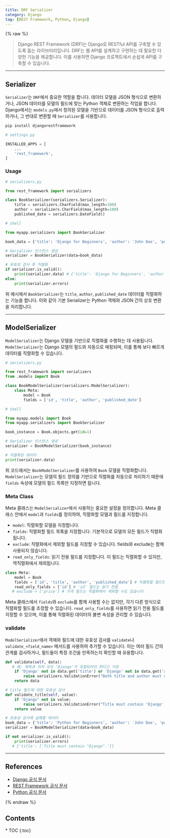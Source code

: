 ```yaml
---
title: DRF Serializer
category: Django
tag: [REST Framework, Python, Django]
---
```


{% raw %}

> Django REST Framework (DRF)는 Django로 RESTful API를 구축할 수 있도록 돕는 라이브러리입니다. DRF는 웹 API를 설계하고 구현하는 데 필요한 다양한 기능을 제공합니다. 이를 사용하면 Django 프로젝트에서 손쉽게 API를 구축할 수 있습니다.

---

## Serializer
`Serializer`는 `DRF`에서 중요한 역할을 합니다. 데이터 모델을 JSON 형식으로 변환하거나, JSON 데이터를 모델의 필드에 맞는 Python 객체로 변환하는 작업을 합니다. Django에서는 `models.py`에서 정의된 모델을 기반으로 데이터를 JSON 형식으로 출력하거나, 그 반대로 변환할 때 `Serializer`를 사용합니다.

```bash
pip install djangorestframework
```

```python
# settings.py

INSTALLED_APPS = [
    ...
    'rest_framework',
]
```

### Usage
```python
# serializers.py

from rest_framework import serializers

class BookSerializer(serializers.Serializer):
    title = serializers.CharField(max_length=100)
    author = serializers.CharField(max_length=100)
    published_date = serializers.DateField()
```

```python
# shell

from myapp.serializers import BookSerializer

book_data = {'title': 'Django for Beginners', 'author': 'John Doe', 'published_date': '2024-01-01'}

# Serializer 인스턴스 생성
serializer = BookSerializer(data=book_data)

# 유효성 검사 후 직렬화
if serializer.is_valid():
    print(serializer.data) # {'title': 'Django for Beginners', 'author': 'John Doe', 'published_date': '2024-01-01'}
else:
    print(serializer.errors)
```
위 예시에서 `BookSerializer`는 `title`, `author`, `published_date` 데이터를 직렬화하는 기능을 합니다. 이와 같이 기본 Serializer는 Python 객체와 JSON 간의 상호 변환을 처리합니다.

---

## ModelSerializer
`ModelSerializer`는 Django 모델을 기반으로 직렬화를 수행하는 데 사용됩니다. `ModelSerializer`는 Django 모델의 필드와 자동으로 매핑되며, 이를 통해 보다 빠르게 데이터를 직렬화할 수 있습니다.

```python
# serializers.py

from rest_framework import serializers
from .models import Book

class BookModelSerializer(serializers.ModelSerializer):
    class Meta:
        model = Book
        fields = ['id', 'title', 'author', 'published_date']
```

```python
# shell

from myapp.models import Book
from myapp.serializers import BookSerializer

book_instance = Book.objects.get(id=1)

# Serializer 인스턴스 생성
serializer = BookModelSerializer(book_instance)

# 직렬화된 데이터
print(serializer.data)
```
위 코드에서는 `BookModelSerializer`를 사용하여 `Book` 모델을 직렬화합니다. `ModelSerializer`는 모델의 필드 정의를 기반으로 직렬화를 자동으로 처리하기 때문에 `fields` 속성에 모델의 필드 목록만 지정하면 됩니다.

### Meta Class
Meta 클래스는 `ModelSerializer`에서 사용하는 중요한 설정을 정의합니다. Meta 클래스 안에서 `model`과 `fields`를 정의하여, 직렬화할 모델과 필드를 지정합니다.

- `model`: 직렬화할 모델을 지정합니다.
- `fields`: 직렬화할 필드 목록을 지정합니다. 기본적으로 모델의 모든 필드가 직렬화됩니다. 
- `exclude`: 직렬화에서 제외할 필드를 지정할 수 있습니다. fields와 exclude는 함께 사용되지 않습니다.
- `read_only_fields`: 읽기 전용 필드를 지정합니다. 이 필드는 직렬화할 수 있지만, 역직렬화에서 제외됩니다.

```python
class Meta:
    model = Book
    fields = ['id', 'title', 'author', 'published_date'] # 직렬화할 필드만 지정
    read_only_fields = ['id'] # 'id' 필드는 읽기 전용
   # exclude = ['price'] # 가격 필드는 직렬화에서 제외할 수도 있습니다
```
Meta 클래스에서 `fields`와 `exclude`를 함께 사용할 수는 없지만, 각기 다른 방식으로 직렬화할 필드를 조정할 수 있습니다. `read_only_fields`를 사용하면 읽기 전용 필드를 지정할 수 있으며, 이를 통해 직렬화된 데이터의 불변 속성을 관리할 수 있습니다.

### validate
`ModelSerializer`에서 객체와 필드에 대한 유효성 검사를 `validate`나 `validate_<field_name>` 메서드를 사용하여 추가할 수 있습니다. 이는 여러 필드 간의 관계를 검사하거나, 필드들이 특정 조건을 만족하는지 확인할 때 유용합니다.

```python
def validate(self, data):
   # 예: 제목과 저자 모두 'Django'가 포함되어야 한다고 가정
    if 'Django' not in data.get('title') or 'Django' not in data.get('author'):
        raise serializers.ValidationError("Both title and author must contain 'Django'.")
    return data

# title 필드에 대한 유효성 검사
def validate_title(self, value):
    if "Django" not in value:
        raise serializers.ValidationError("Title must contain 'Django'.")
    return value
```

```python
# 유효성 검사에 실패할 데이터
book_data = {'title': 'Python for Beginners', 'author': 'John Doe', 'published_date': '2024-01-01'}
serializer = BookModelSerializer(data=book_data)

if not serializer.is_valid():
    print(serializer.errors)
   # {'title': ['Title must contain "Django".']}
```

---

## References
- [Django 공식 문서](https://www.djangoproject.com/)
- [REST Framework 공식 문서](https://www.django-rest-framework.org/)
- [Python 공식 문서](https://docs.python.org/3/)

{% endraw %}

<nav class='post-toc' markdown='1'>
  <h2>Contents</h2>
* TOC
{:toc}
</nav>
